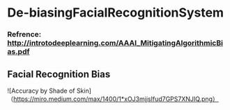# De-biasingFacialRecognitionSystem
### Refrence: http://introtodeeplearning.com/AAAI_MitigatingAlgorithmicBias.pdf

## Facial Recognition Bias
![Accuracy by Shade of Skin]（https://miro.medium.com/max/1400/1*xOJ3mjjsIfud7GPS7XNJIQ.png）
